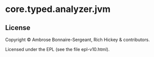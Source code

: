 # core.typed.analyzer.jvm

## License

Copyright © Ambrose Bonnaire-Sergeant, Rich Hickey & contributors.

Licensed under the EPL (see the file epl-v10.html).
